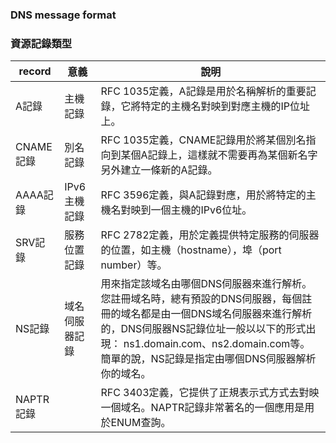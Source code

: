 #

### DNS message format
### 資源記錄類型

| record|意義| 說明|
|-------| ------| -------|
|A記錄|主機記錄|RFC 1035定義，A記錄是用於名稱解析的重要記錄，它將特定的主機名對映到對應主機的IP位址上。|
|CNAME記錄|別名記錄|RFC 1035定義，CNAME記錄用於將某個別名指向到某個A記錄上，這樣就不需要再為某個新名字另外建立一條新的A記錄。|
|AAAA記錄|IPv6主機記錄|RFC 3596定義，與A記錄對應，用於將特定的主機名對映到一個主機的IPv6位址。|
|SRV記錄|服務位置記錄 |RFC 2782定義，用於定義提供特定服務的伺服器的位置，如主機（hostname），埠（port number）等。|
|NS記錄|域名伺服器記錄|用來指定該域名由哪個DNS伺服器來進行解析。 您註冊域名時，總有預設的DNS伺服器，每個註冊的域名都是由一個DNS域名伺服器來進行解析的，DNS伺服器NS記錄位址一般以以下的形式出現： ns1.domain.com、ns2.domain.com等。 簡單的說，NS記錄是指定由哪個DNS伺服器解析你的域名。|
|NAPTR記錄||RFC 3403定義，它提供了正規表示式方式去對映一個域名。NAPTR記錄非常著名的一個應用是用於ENUM查詢。|
